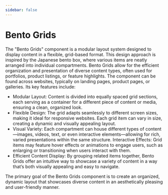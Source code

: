 ```yaml
---
sidebar: false
---
```


# Bento Grids

The "Bento Grids" component is a modular layout system designed to display content in a flexible, grid-based format. This design approach is inspired by the Japanese bento box, where various items are neatly arranged into individual compartments. Bento Grids allow for the efficient organization and presentation of diverse content types, often used for portfolios, product listings, or feature highlights. The component can be found across websites, typically on landing pages, product pages, or galleries. Its key features include:

- Modular Layout: Content is divided into equally spaced grid sections, each serving as a container for a different piece of content or media, ensuring a clean, organized look.
- Flexible Design: The grid adapts seamlessly to different screen sizes, making it ideal for responsive websites. Each grid item can vary in size, creating a dynamic and visually appealing layout.
- Visual Variety: Each compartment can house different types of content—images, videos, text, or even interactive elements—allowing for rich, varied presentations within the same structure.
  Interactive Effects: Grid items may feature hover effects or animations to engage users, such as enlarging or transitioning when users interact with them.
- Efficient Content Display: By grouping related items together, Bento Grids offer an intuitive way to showcase a variety of content in a way that’s both visually appealing and easy to navigate.

The primary goal of the Bento Grids component is to create an organized, dynamic layout that showcases diverse content in an aesthetically pleasing and user-friendly manner.
